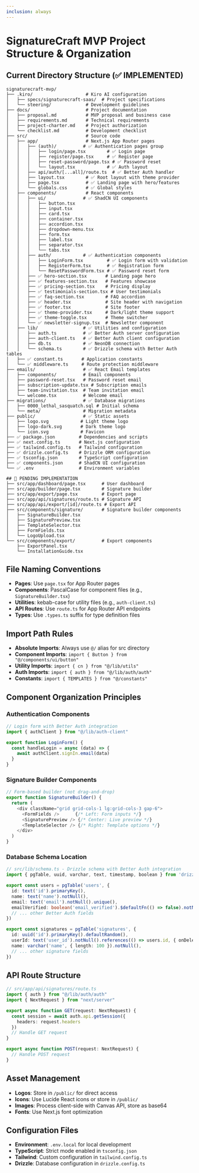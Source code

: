 ```yaml
---
inclusion: always
---
```


# SignatureCraft MVP Project Structure & Organization

## Current Directory Structure (✅ IMPLEMENTED)
```
signaturecraft-mvp/
├── .kiro/                    # Kiro AI configuration
│   ├── specs/signaturecraft-saas/  # Project specifications
│   └── steering/             # Development guidelines
├── docs/                     # Project documentation
│   ├── proposal.md           # MVP proposal and business case
│   ├── requirements.md       # Technical requirements
│   ├── project-charter.md    # Project authorization
│   └── checklist.md          # Development checklist
├── src/                      # Source code
│   ├── app/                  # Next.js App Router pages
│   │   ├── (auth)/          # ✅ Authentication pages group
│   │   │   ├── login/page.tsx        # ✅ Login page
│   │   │   ├── register/page.tsx     # ✅ Register page
│   │   │   ├── reset-password/page.tsx # ✅ Password reset
│   │   │   └── layout.tsx            # ✅ Auth layout
│   │   ├── api/auth/[...all]/route.ts  # ✅ Better Auth handler
│   │   ├── layout.tsx        # ✅ Root layout with theme provider
│   │   ├── page.tsx          # ✅ Landing page with hero/features
│   │   └── globals.css       # ✅ Global styles
│   ├── components/           # React components
│   │   ├── ui/              # ✅ ShadCN UI components
│   │   │   ├── button.tsx
│   │   │   ├── input.tsx
│   │   │   ├── card.tsx
│   │   │   ├── container.tsx
│   │   │   ├── accordion.tsx
│   │   │   ├── dropdown-menu.tsx
│   │   │   ├── form.tsx
│   │   │   ├── label.tsx
│   │   │   ├── separator.tsx
│   │   │   └── tabs.tsx
│   │   ├── auth/            # ✅ Authentication components
│   │   │   ├── LoginForm.tsx         # ✅ Login form with validation
│   │   │   ├── RegisterForm.tsx      # ✅ Registration form
│   │   │   └── ResetPasswordForm.tsx # ✅ Password reset form
│   │   ├── ✅ hero-section.tsx       # Landing page hero
│   │   ├── ✅ features-section.tsx   # Features showcase
│   │   ├── ✅ pricing-section.tsx    # Pricing display
│   │   ├── ✅ testimonials-section.tsx # User testimonials
│   │   ├── ✅ faq-section.tsx        # FAQ accordion
│   │   ├── ✅ header.tsx             # Site header with navigation
│   │   ├── ✅ footer.tsx             # Site footer
│   │   ├── ✅ theme-provider.tsx     # Dark/light theme support
│   │   ├── ✅ theme-toggle.tsx       # Theme switcher
│   │   └── ✅ newsletter-signup.tsx  # Newsletter component
│   ├── lib/                 # ✅ Utilities and configuration
│   │   ├── auth.ts          # ✅ Better Auth server configuration
│   │   ├── auth-client.ts   # ✅ Better Auth client configuration
│   │   ├── db.ts            # ✅ NeonDB connection
│   │   └── schema.ts        # ✅ Drizzle schema with Better Auth tables
│   ├── ✅ constant.ts       # Application constants
│   └── ✅ middleware.ts     # Route protection middleware
├── emails/                  # ✅ React Email templates
│   ├── components/          # Email components
│   ├── password-reset.tsx   # Password reset email
│   ├── subscription-update.tsx # Subscription emails
│   ├── team-invitation.tsx  # Team invitation email
│   └── welcome.tsx          # Welcome email
├── migrations/              # ✅ Database migrations
│   ├── 0000_lethal_sasquatch.sql # Initial schema
│   └── meta/                # Migration metadata
├── public/                  # ✅ Static assets
│   ├── logo.svg            # Light theme logo
│   ├── logo-dark.svg       # Dark theme logo
│   └── icon.svg            # Favicon
├── ✅ package.json         # Dependencies and scripts
├── ✅ next.config.ts       # Next.js configuration
├── ✅ tailwind.config.ts   # Tailwind configuration
├── ✅ drizzle.config.ts    # Drizzle ORM configuration
├── ✅ tsconfig.json        # TypeScript configuration
├── ✅ components.json      # ShadCN UI configuration
└── ✅ .env                 # Environment variables

## 🚧 PENDING IMPLEMENTATION
├── src/app/dashboard/page.tsx      # User dashboard
├── src/app/builder/page.tsx        # Signature builder
├── src/app/export/page.tsx         # Export page
├── src/app/api/signatures/route.ts # Signature API
├── src/app/api/export/[id]/route.ts # Export API
├── src/components/signature/       # Signature builder components
│   ├── SignatureBuilder.tsx
│   ├── SignaturePreview.tsx
│   ├── TemplateSelector.tsx
│   ├── FormFields.tsx
│   └── LogoUpload.tsx
└── src/components/export/          # Export components
    ├── ExportPanel.tsx
    └── InstallationGuide.tsx
```

## File Naming Conventions
- **Pages**: Use `page.tsx` for App Router pages
- **Components**: PascalCase for component files (e.g., `SignatureBuilder.tsx`)
- **Utilities**: kebab-case for utility files (e.g., `auth-client.ts`)
- **API Routes**: Use `route.ts` for App Router API endpoints
- **Types**: Use `.types.ts` suffix for type definition files

## Import Path Rules
- **Absolute Imports**: Always use `@/` alias for src directory
- **Component Imports**: `import { Button } from "@/components/ui/button"`
- **Utility Imports**: `import { cn } from "@/lib/utils"`
- **Auth Imports**: `import { auth } from "@/lib/auth/auth"`
- **Constants**: `import { TEMPLATES } from "@/constants"`

## Component Organization Principles

### Authentication Components
```typescript
// Login form with Better Auth integration
import { authClient } from "@/lib/auth-client"

export function LoginForm() {
  const handleLogin = async (data) => {
    await authClient.signIn.email(data)
  }
}
```

### Signature Builder Components
```typescript
// Form-based builder (not drag-and-drop)
export function SignatureBuilder() {
  return (
    <div className="grid grid-cols-1 lg:grid-cols-3 gap-6">
      <FormFields />      {/* Left: Form inputs */}
      <SignaturePreview /> {/* Center: Live preview */}
      <TemplateSelector /> {/* Right: Template options */}
    </div>
  )
}
```

### Database Schema Location
```typescript
// src/lib/schema.ts - Drizzle schema with Better Auth integration
import { pgTable, uuid, varchar, text, timestamp, boolean } from 'drizzle-orm/pg-core'

export const users = pgTable('users', {
  id: text('id').primaryKey(),
  name: text('name').notNull(),
  email: text('email').notNull().unique(),
  emailVerified: boolean('email_verified').$defaultFn(() => false).notNull(),
  // ... other Better Auth fields
})

export const signatures = pgTable('signatures', {
  id: uuid('id').primaryKey().defaultRandom(),
  userId: text('user_id').notNull().references(() => users.id, { onDelete: 'cascade' }),
  name: varchar('name', { length: 100 }).notNull(),
  // ... other signature fields
})
```

## API Route Structure
```typescript
// src/app/api/signatures/route.ts
import { auth } from "@/lib/auth/auth"
import { NextRequest } from "next/server"

export async function GET(request: NextRequest) {
  const session = await auth.api.getSession({
    headers: request.headers
  })
  // Handle GET request
}

export async function POST(request: NextRequest) {
  // Handle POST request
}
```

## Asset Management
- **Logos**: Store in `/public/` for direct access
- **Icons**: Use Lucide React icons or store in `/public/`
- **Images**: Process client-side with Canvas API, store as base64
- **Fonts**: Use Next.js font optimization

## Configuration Files
- **Environment**: `.env.local` for local development
- **TypeScript**: Strict mode enabled in `tsconfig.json`
- **Tailwind**: Custom configuration in `tailwind.config.ts`
- **Drizzle**: Database configuration in `drizzle.config.ts`